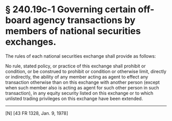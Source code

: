# § 240.19c-1   Governing certain off-board agency transactions by members of national securities exchanges.

The rules of each national securities exchange shall provide as follows:


No rule, stated policy, or practice of this exchange shall prohibit or condition, or be construed to prohibit or condition or otherwise limit, directly or indirectly, the ability of any member acting as agent to effect any transaction otherwise than on this exchange with another person (except when such member also is acting as agent for such other person in such transaction), in any equity security listed on this exchange or to which unlisted trading privileges on this exchange have been extended.



---

[N] [43 FR 1328, Jan. 9, 1978]




